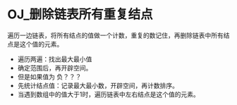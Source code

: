 # OJ_删除链表所有重复结点







​	遍历一边链表，将所有结点的值做一个计数，重复的数记住，再删除链表中所有结点是这个值的元素。

- 遍历两遍：找出最大最小值
- 确定范围后，再开辟空间。
- 但是如果值为  负？？？
- 先统计结点值：记录最大最小数，开辟空间，再计数排序。
- 当遇到数组中的值大于1时，遍历链表中左右结点是这个值的元素。